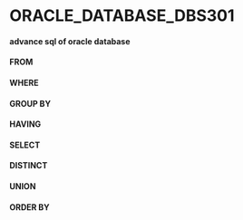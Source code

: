 # ORACLE_DATABASE_DBS301
#### advance sql of oracle database
#### FROM
#### WHERE
#### GROUP BY
#### HAVING
#### SELECT
#### DISTINCT
#### UNION
#### ORDER BY

